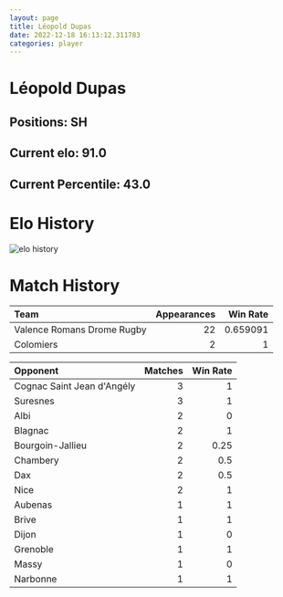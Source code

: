 ```yaml
---  
layout: page  
title: Léopold Dupas  
date: 2022-12-18 16:13:12.311783  
categories: player  
---
```

# Léopold Dupas

## Positions: SH

## Current elo: 91.0

## Current Percentile: 43.0

# Elo History


![elo history](history_LéopoldDupas.png)
# Match History


| Team                       |   Appearances |   Win Rate |
|:---------------------------|--------------:|-----------:|
| Valence Romans Drome Rugby |            22 |   0.659091 |
| Colomiers                  |             2 |   1        |

| Opponent                   |   Matches |   Win Rate |
|:---------------------------|----------:|-----------:|
| Cognac Saint Jean d'Angély |         3 |       1    |
| Suresnes                   |         3 |       1    |
| Albi                       |         2 |       0    |
| Blagnac                    |         2 |       1    |
| Bourgoin-Jallieu           |         2 |       0.25 |
| Chambery                   |         2 |       0.5  |
| Dax                        |         2 |       0.5  |
| Nice                       |         2 |       1    |
| Aubenas                    |         1 |       1    |
| Brive                      |         1 |       1    |
| Dijon                      |         1 |       0    |
| Grenoble                   |         1 |       1    |
| Massy                      |         1 |       0    |
| Narbonne                   |         1 |       1    |